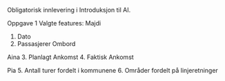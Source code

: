 Obligatorisk innlevering i Introduksjon til AI. 

Oppgave 1 
 Valgte features:
 Majdi
  1. Dato
  2. Passasjerer Ombord
 
 
 Aina
  3. Planlagt Ankomst
  4. Faktisk Ankomst
  
  
 Pia
  5. Antall turer fordelt i kommunene
  6. Områder fordelt på linjeretninger
